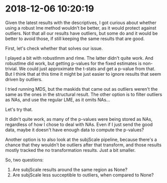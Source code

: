 # 2018-12-06 10:20:19

Given the latest results with the descriptives, I got curious about whether
using a robust lme method wouldn't be better, as it would protect against
outliers. Not that all our results have outliers, but some do and it would be
better to avoid those, if still keeping the same results that are good. 

First, let's check whether that solves our issue.

I played a bit with robustlmm and rlme. The latter didn't quite work. And
robustlme did work, but getting p-values for the fixed estimates is non-trivial.
We could just approximate the t-stats and get a p-value from that. But I think
that at this time it might be just easier to ignore results that seem driven by
outliers. 

I tried running MDS, but the maskids that came out as outliers weren't the same
as the ones in the structural result. The other option is to filter outliers as
NAs, and use the regular LME, as it omits NAs...

Let's try that.

It didn't quite work, as many of the p-values were being stored as NAs,
regardless of how I chose to deal with NAs. Even if I just send the good data,
maybe it doesn't have enough data to compute the p-values?

Another option is to also look at the subjScale pipeline, because there's a
chance that they wouldn't be outliers after that transform, and those results
mostly tracked the no transformation results. Just a bit smaller.

So, two questions:

1) Are subjScale results around the same region as None?
2) Are subjScale less succeptible to outliers, when compared to None?



